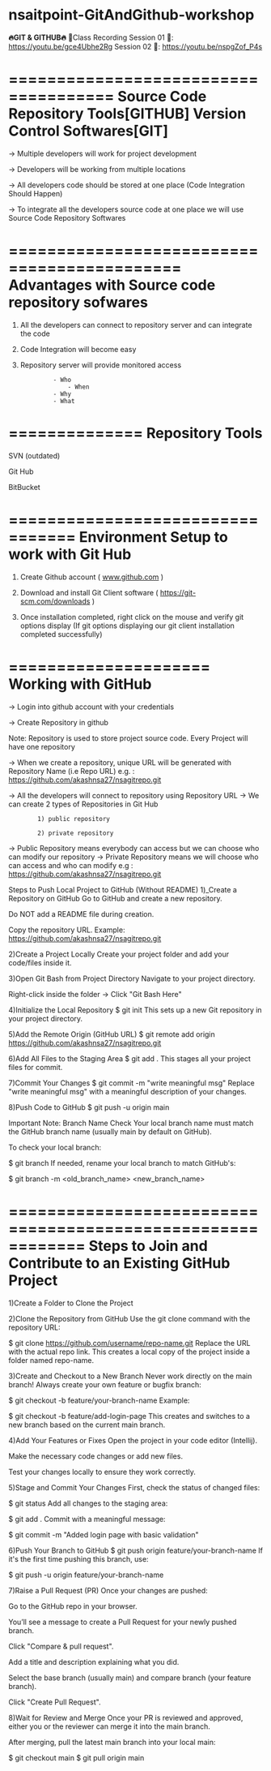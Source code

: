 # nsaitpoint-GitAndGithub-workshop

**🔥GIT & GITHUB🔥**
🎥Class Recording 
Session 01 🎥: https://youtu.be/gce4Ubhe2Rg
Session 02 🎥: https://youtu.be/nspgZof_P4s

=====================================
Source Code Repository Tools[GITHUB] 
Version Control Softwares[GIT]
================================

-> Multiple developers will work for project development

-> Developers will be working from multiple locations

-> All developers code should be stored at one place (Code Integration Should Happen)

-> To integrate all the developers source code at one place we will use Source Code Repository Softwares


============================================
Advantages with Source code repository sofwares
============================================

1) All the developers can connect to repository server and can integrate the code

2) Code Integration will become easy

3) Repository server will provide monitored access

				- Who
			        - When
				- Why
				- What


==============
Repository Tools
==============

SVN (outdated)

Git Hub

BitBucket


=================================
Environment Setup to work with Git Hub
=================================

1) Create Github account ( www.github.com )

2) Download and install Git Client software ( https://git-scm.com/downloads )

3) Once installation completed, right click on the mouse and verify git options display (If git options displaying our git client installation completed successfully)


=====================
Working with GitHub
=====================

-> Login into github account with your credentials

-> Create Repository in github

Note: Repository is used to store project source code. Every Project will have one repository

-> When we create a repository, unique URL will be generated with Repository Name (i.e Repo URL)
  e.g. : https://github.com/akashnsa27/nsagitrepo.git

-> All the developers will connect to repository using Repository URL
-> We can create 2 types of Repositories in Git Hub
	
			1) public repository 

			2) private repository

-> Public Repository means everybody can access but we can choose who can modify our repository
-> Private Repository means we will choose who can access and who can modify
		e.g : https://github.com/akashnsa27/nsagitrepo.git

Steps to Push Local Project to GitHub (Without README)
1️)_Create a Repository on GitHub
Go to GitHub and create a new repository.

Do NOT add a README file during creation.

Copy the repository URL.
Example:
https://github.com/akashnsa27/nsagitrepo.git

2️)Create a Project Locally
Create your project folder and add your code/files inside it.

3️)Open Git Bash from Project Directory
Navigate to your project directory.

Right-click inside the folder → Click "Git Bash Here"

4)Initialize the Local Repository
$ git init
This sets up a new Git repository in your project directory.

5)Add the Remote Origin (GitHub URL)
$ git remote add origin https://github.com/akashnsa27/nsagitrepo.git

6)Add All Files to the Staging Area
$ git add .
This stages all your project files for commit.

7)Commit Your Changes
$ git commit -m "write meaningful msg"
Replace "write meaningful msg" with a meaningful description of your changes.

8)Push Code to GitHub
$ git push -u origin main

Important Note: Branch Name Check
Your local branch name must match the GitHub branch name (usually main by default on GitHub).

To check your local branch:

$ git branch
If needed, rename your local branch to match GitHub's:

$ git branch -m <old_branch_name> <new_branch_name>

============================================================
Steps to Join and Contribute to an Existing GitHub Project
============================================================

1)Create a Folder to Clone the Project

2)Clone the Repository from GitHub
Use the git clone command with the repository URL:

$ git clone https://github.com/username/repo-name.git
Replace the URL with the actual repo link.
This creates a local copy of the project inside a folder named repo-name.

3)Create and Checkout to a New Branch
Never work directly on the main branch! Always create your own feature or bugfix branch:

$ git checkout -b feature/your-branch-name
Example:

$ git checkout -b feature/add-login-page
This creates and switches to a new branch based on the current main branch.

4)Add Your Features or Fixes
Open the project in your code editor (Intellij).

Make the necessary code changes or add new files.

Test your changes locally to ensure they work correctly.

5)Stage and Commit Your Changes
First, check the status of changed files:

$ git status
Add all changes to the staging area:

$ git add .
Commit with a meaningful message:

$ git commit -m "Added login page with basic validation"

6)Push Your Branch to GitHub
$ git push origin feature/your-branch-name
If it's the first time pushing this branch, use:

$ git push -u origin feature/your-branch-name

7)Raise a Pull Request (PR)
Once your changes are pushed:

Go to the GitHub repo in your browser.

You’ll see a message to create a Pull Request for your newly pushed branch.

Click "Compare & pull request".

Add a title and description explaining what you did.

Select the base branch (usually main) and compare branch (your feature branch).

Click "Create Pull Request".

8)Wait for Review and Merge
Once your PR is reviewed and approved, either you or the reviewer can merge it into the main branch.

After merging, pull the latest main branch into your local main:

$ git checkout main
$ git pull origin main


